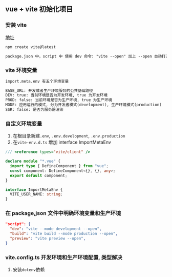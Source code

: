 ## vue + vite 初始化项目

### 安装 vite

[地址](https://cn.vitejs.dev/guide/#trying-vite-online)

```sh
npm create vite@latest
```

```md
package.json 中，script 中 使用 dev 命令: "vite --open" 加上 --open 自动打开浏览器
```

### vite 环境变量

```md
import.meta.env 有五个环境变量

BASE_URL: 开发或者生产环境服务的公共基础路径
DEV: true: 当前环境是否为开发环境, true 为开发环境
PROD: false: 当前环境是否为生产环境, true 为生产环境
MODE: 应用运行的模式, 分为开发者模式(development), 生产环境模式(production)
SSR: false: 是否为服务器渲染
```

### 自定义环境变量

1. 在根目录新建`.env`, `.env.development`, `.env.production`
2. 在`vite-env.d.ts` 增加 interface ImportMetaEnv

```ts
/// <reference types="vite/client" />

declare module "*.vue" {
  import type { DefineComponent } from "vue";
  const component: DefineComponent<{}, {}, any>;
  export default component;
}

interface ImportMetaEnv {
  VITE_USER_NAME: string;
}
```

### 在 package,json 文件中明确环境变量和生产环境

```json
"script": {
  "dev": "vite --mode development --open",
  "build": "vite build --mode production --open",
  "preview": "vite preview --open",
}
```

### vite.config.ts 开发环境和生产环境配置, 类型解决

1. 安装`dotenv`依赖
